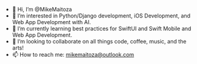 - 👋 Hi, I’m @MikeMaitoza
- 👀 I’m interested in Python/Django development, iOS Development, and Web App Development with AI.
- 🌱 I’m currently learning best practices for SwiftUI and Swift Mobile and Web App Development.
- 💞️ I’m looking to collaborate on all things code, coffee, music, and the arts!
- 📫 How to reach me: mikemaitoza@outlook.com

<!---
MikeMaitoza/MikeMaitoza is a ✨ special ✨ repository because its `README.md` (this file) appears on your GitHub profile.
You can click the Preview link to take a look at your changes.
--->
